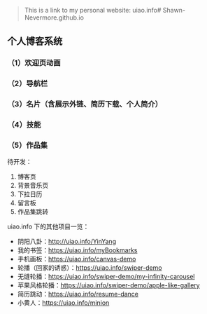 > This is a link to my personal website: uiao.info# Shawn-Nevermore.github.io

## 个人博客系统

### （1）欢迎页动画

### （2）导航栏

### （3）名片（含展示外链、简历下载、个人简介）

### （4）技能

### （5）作品集

待开发：

1.  博客页
2.  背景音乐页
3.  下拉日历
4.  留言板
5.  作品集跳转

uiao.info 下的其他项目一览：

- 阴阳八卦：http://uiao.info/YinYang
- 我的书签：https://uiao.info/myBookmarks
- 手机画板：https://uiao.info/canvas-demo
- 轮播（回家的诱惑）：https://uiao.info/swiper-demo
- 无缝轮播：https://uiao.info/swiper-demo/my-infinity-carousel
- 苹果风格轮播：https://uiao.info/swiper-demo/apple-like-gallery
- 简历跳动：https://uiao.info/resume-dance
- 小黄人：https://uiao.info/minion

